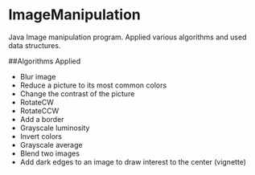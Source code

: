 # ImageManipulation
Java Image manipulation program. Applied various algorithms and used data structures.


##Algorithms Applied
- Blur image
- Reduce a picture to its most common colors
- Change the contrast of the picture
- RotateCW
- RotateCCW
- Add a border
- Grayscale luminosity
- Invert colors
- Grayscale average
- Blend two images
- Add dark edges to an image to draw interest to the center (vignette)
